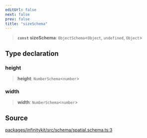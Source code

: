 ```yaml
---
editUrl: false
next: false
prev: false
title: "sizeSchema"
---
```


> **`const`** **sizeSchema**: `ObjectSchema`\<`Object`, `undefined`, `Object`\>

## Type declaration

### height

> **height**: `NumberSchema`\<`number`\>

### width

> **width**: `NumberSchema`\<`number`\>

## Source

[packages/infinitykit/src/schema/spatial.schema.ts:3](https://github.com/nodenogg-in/alpha-p2p/blob/265a0e2/packages/infinitykit/src/schema/spatial.schema.ts#L3)
